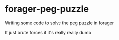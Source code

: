 # forager-peg-puzzle
Writing some code to solve the peg puzzle in forager

It just brute forces it it's really really dumb

